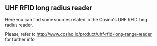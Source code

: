 UHF RFID long radius reader
---------------------------

Here you can find some sources related to the Cosino's UHF RFID long radius reader.

Please, refer to http://www.cosino.io/product/uhf-rfid-long-range-reader for further info.
